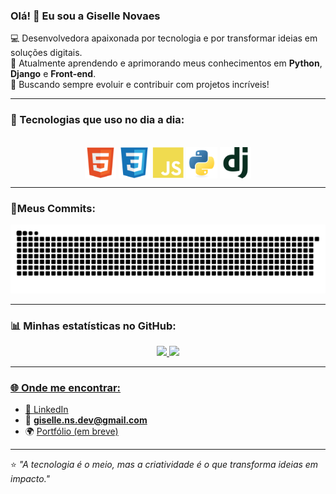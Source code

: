 ### Olá! 👋 Eu sou a Giselle Novaes  

💻 Desenvolvedora apaixonada por tecnologia e por transformar ideias em soluções digitais.  
🌱 Atualmente aprendendo e aprimorando meus conhecimentos em **Python**, **Django** e **Front-end**.  
🚀 Buscando sempre evoluir e contribuir com projetos incríveis!

---

### 🚀 Tecnologias que uso no dia a dia:
<div style="display: inline_block" align="center"><br>
  <img align="center" alt="HTML" height="50" width="50" src="https://raw.githubusercontent.com/devicons/devicon/master/icons/html5/html5-original.svg">
  <img align="center" alt="CSS" height="50" width="50" src="https://raw.githubusercontent.com/devicons/devicon/master/icons/css3/css3-original.svg">
  <img align="center" alt="JS" height="50" width="50" src="https://raw.githubusercontent.com/devicons/devicon/master/icons/javascript/javascript-plain.svg">
  <img align="center" alt="Python" height="50" width="50" src="https://raw.githubusercontent.com/devicons/devicon/master/icons/python/python-original.svg">
  <img align="center" alt="Django" height="50" width="50" src="https://raw.githubusercontent.com/devicons/devicon/master/icons/django/django-plain.svg">
</div>

---

### 🐍Meus Commits:
![Snake animation](https://github.com/XL2N/XL2N/blob/output/github-contribution-grid-snake.svg)

---

### 📊 Minhas estatísticas no GitHub:
<div align="center">
  <a href="https://github.com/XL2N">
  <img height="180em" src="https://github-readme-stats.vercel.app/api?username=XL2N&show_icons=true&theme=tokyonight&include_all_commits=true&count_private=true"/>
  <img height="180em" src="https://github-readme-stats.vercel.app/api/top-langs/?username=XL2N&layout=compact&langs_count=7&theme=tokyonight"/>
</div>

---

### 🌐 Onde me encontrar:
- 💼 [LinkedIn](www.linkedin.com/in/giselle-novaes-0b295a325)  
- 📧 **giselle.ns.dev@gmail.com**  
- 🌍 [Portfólio (em breve)]()

---

⭐️ _"A tecnologia é o meio, mas a criatividade é o que transforma ideias em impacto."_  
